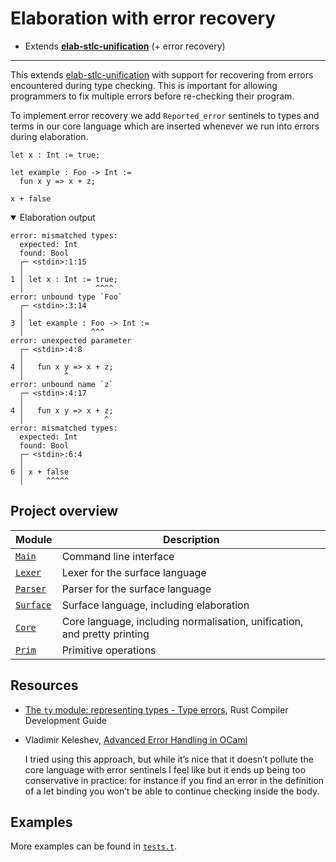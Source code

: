 # Elaboration with error recovery

- Extends [**elab-stlc-unification**](../elab-stlc-unification) (+ error recovery)

---

This extends [elab-stlc-unification](../elab-stlc-unification) with support for
recovering from errors encountered during type checking. This is important for
allowing programmers to fix multiple errors before re-checking their program.

To implement error recovery we add `Reported_error` sentinels to types and terms
in our core language which are inserted whenever we run into errors during
elaboration.

<!-- $MDX file=examples/readme.txt -->
```
let x : Int := true;

let example : Foo -> Int :=
  fun x y => x + z;

x + false
```

<details open="true">
<summary>Elaboration output</summary>

<!-- $MDX file=examples/readme.stderr -->
```
error: mismatched types:
  expected: Int
  found: Bool
  ┌─ <stdin>:1:15
  │
1 │ let x : Int := true;
  │                ^^^^
error: unbound type `Foo`
  ┌─ <stdin>:3:14
  │
3 │ let example : Foo -> Int :=
  │               ^^^
error: unexpected parameter
  ┌─ <stdin>:4:8
  │
4 │   fun x y => x + z;
  │         ^
error: unbound name `z`
  ┌─ <stdin>:4:17
  │
4 │   fun x y => x + z;
  │                  ^
error: mismatched types:
  expected: Int
  found: Bool
  ┌─ <stdin>:6:4
  │
6 │ x + false
  │     ^^^^^
```

</details>

## Project overview

| Module        | Description                             |
| ------------- | --------------------------------------- |
| [`Main`]      | Command line interface                  |
| [`Lexer`]     | Lexer for the surface language          |
| [`Parser`]    | Parser for the surface language         |
| [`Surface`]   | Surface language, including elaboration |
| [`Core`]      | Core language, including normalisation, unification, and pretty printing |
| [`Prim`]      | Primitive operations                    |

[`Main`]: ./main.ml
[`Lexer`]: ./lexer.ml
[`Parser`]: ./parser.mly
[`Surface`]: ./surface.ml
[`Core`]: ./core.ml
[`Prim`]: ./prim.ml

## Resources

- [The `ty` module: representing types - Type errors](https://rustc-dev-guide.rust-lang.org/ty.html#type-errors),
  Rust Compiler Development Guide

- Vladimir Keleshev, [Advanced Error Handling in OCaml](https://keleshev.com/advanced-error-handling-in-ocaml)

  I tried using this approach, but while it’s nice that it doesn’t pollute the
  core language with error sentinels I feel like but it ends up being too
  conservative in practice: for instance if you find an error in the definition
  of a let binding you won’t be able to continue checking inside the body.

## Examples

More examples can be found in [`tests.t`](tests.t).
